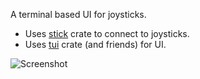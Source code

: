 A terminal based UI for joysticks.

- Uses [stick](https://crates.io/crates/stick) crate to connect to joysticks.
- Uses [tui](https://crates.io/crates/tui) crate (and friends) for UI.

![Screenshot](./ctl1.png)

